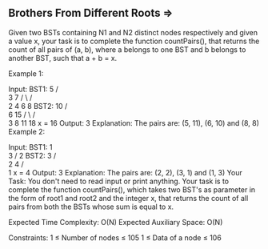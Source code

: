 Brothers From Different Roots   =>
------------------------------


Given two BSTs containing N1 and N2 distinct nodes respectively and given a value x, your task is to complete the function countPairs(), that returns the count of all pairs of (a, b), where a belongs to one BST and b belongs to another BST, such that a + b = x.

Example 1:

Input:
BST1:
       5
     /   \
    3     7
   / \   / \
  2   4 6   8
BST2:
       10
     /    \
    6      15
   / \    /  \
  3   8  11   18
x = 16
Output:
3
Explanation:
The pairs are: (5, 11), (6, 10) and (8, 8)
Example 2:

Input:
BST1:
  1
   \
    3
   /
  2
BST2:
    3
   / \
  2   4
 /     
1
x = 4
Output:
3
Explanation:
The pairs are: (2, 2), (3, 1) and (1, 3)
Your Task:
You don't need to read input or print anything. Your task is to complete the function countPairs(), which takes two BST's as parameter in the form of root1 and root2 and the integer x, that returns the count of all pairs from both the BSTs whose sum is equal to x.

Expected Time Complexity: O(N)
Expected Auxiliary Space: O(N)

Constraints:
1 ≤ Number of nodes ≤ 105
1 ≤ Data of a node ≤ 106

